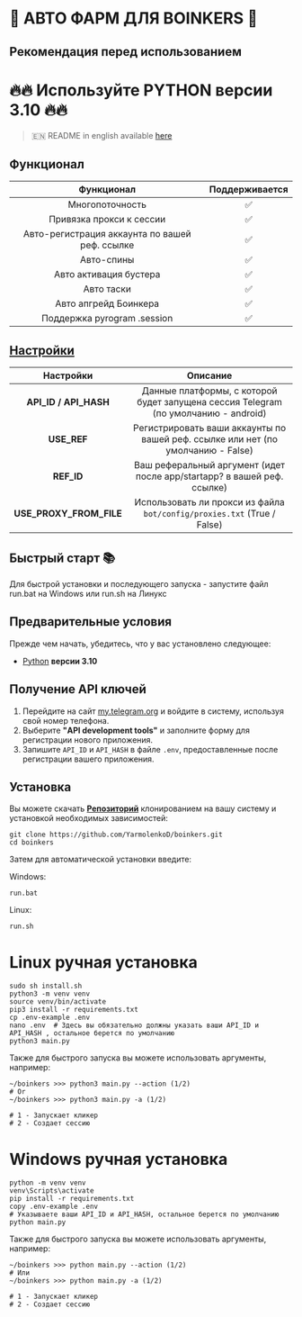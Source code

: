 # 💩 АВТО ФАРМ ДЛЯ BOINKERS 💩

## Рекомендация перед использованием

# 🔥🔥 Используйте PYTHON версии 3.10 🔥🔥

> 🇪🇳 README in english available [here](README-EN)

## Функционал  
|                   Функционал                   | Поддерживается |
|:----------------------------------------------:|:--------------:|
|                Многопоточность                 |       ✅        | 
|            Привязка прокси к сессии            |       ✅        | 
| Авто-регистрация аккаунта по вашей реф. ссылке |       ✅        |
|                   Авто-спины                   |       ✅        |
|             Авто активация бустера             |       ✅        |
|                   Авто таски                   |       ✅        |
|             Авто апгрейд Боинкера              |       ✅        |
|          Поддержка pyrogram .session           |       ✅        |


## [Настройки](https://github.com/YarmolenkoD/boinkers/blob/main/.env-example/)
|        Настройки        |                                      Описание                                       |
|:-----------------------:|:-----------------------------------------------------------------------------------:|
|  **API_ID / API_HASH**  | Данные платформы, с которой будет запущена сессия Telegram (по умолчанию - android) |
|       **USE_REF**       |  Регистрировать ваши аккаунты по вашей реф. ссылке или нет (по умолчанию - False)   |
|       **REF_ID**        |       Ваш реферальный аргумент (идет после app/startapp? в вашей реф. ссылке)       |
| **USE_PROXY_FROM_FILE** |       Использовать ли прокси из файла `bot/config/proxies.txt` (True / False)       |

## Быстрый старт 📚

Для быстрой установки и последующего запуска - запустите файл run.bat на Windows или run.sh на Линукс

## Предварительные условия
Прежде чем начать, убедитесь, что у вас установлено следующее:
- [Python](https://www.python.org/downloads/) **версии 3.10**

## Получение API ключей
1. Перейдите на сайт [my.telegram.org](https://my.telegram.org) и войдите в систему, используя свой номер телефона.
2. Выберите **"API development tools"** и заполните форму для регистрации нового приложения.
3. Запишите `API_ID` и `API_HASH` в файле `.env`, предоставленные после регистрации вашего приложения.

## Установка
Вы можете скачать [**Репозиторий**](https://github.com/YarmolenkoD/boinkers) клонированием на вашу систему и установкой необходимых зависимостей:
```shell
git clone https://github.com/YarmolenkoD/boinkers.git
cd boinkers
```

Затем для автоматической установки введите:

Windows:
```shell
run.bat
```

Linux:
```shell
run.sh
```

# Linux ручная установка
```shell
sudo sh install.sh
python3 -m venv venv
source venv/bin/activate
pip3 install -r requirements.txt
cp .env-example .env
nano .env  # Здесь вы обязательно должны указать ваши API_ID и API_HASH , остальное берется по умолчанию
python3 main.py
```

Также для быстрого запуска вы можете использовать аргументы, например:
```shell
~/boinkers >>> python3 main.py --action (1/2)
# Or
~/boinkers >>> python3 main.py -a (1/2)

# 1 - Запускает кликер
# 2 - Создает сессию
```


# Windows ручная установка
```shell
python -m venv venv
venv\Scripts\activate
pip install -r requirements.txt
copy .env-example .env
# Указываете ваши API_ID и API_HASH, остальное берется по умолчанию
python main.py
```

Также для быстрого запуска вы можете использовать аргументы, например:
```shell
~/boinkers >>> python main.py --action (1/2)
# Или
~/boinkers >>> python main.py -a (1/2)

# 1 - Запускает кликер
# 2 - Создает сессию
```
